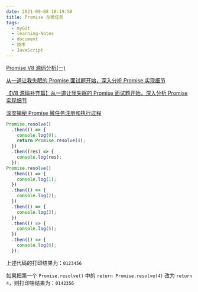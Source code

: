 ```yaml
---
date: 2021-09-08 18:19:58
title: Promise 与微任务
tags:
  - myGit
  - learning-Notes
  - document
  - 技术
  - JavaScript
---
```


[Promise V8 源码分析(一)](https://zhuanlan.zhihu.com/p/264944183)

[从一道让我失眠的 Promise 面试题开始，深入分析 Promise 实现细节](https://juejin.cn/post/6945319439772434469?utm_campaign=sembaidu&utm_medium=sem_baidu_jj_pc_dc01&utm_source=bdpcjj00232)

[【V8 源码补充篇】从一道让我失眠的 Promise 面试题开始，深入分析 Promise 实现细节](https://juejin.cn/post/6953452438300917790)

[深度揭秘 Promise 微任务注册和执行过程](https://juejin.cn/post/6844903987183894535#heading-6)

```js
Promise.resolve()
  .then(() => {
    console.log(0);
    return Promise.resolve(4);
  })
  .then((res) => {
    console.log(res);
  });
Promise.resolve()
  .then(() => {
    console.log(1);
  })
  .then(() => {
    console.log(2);
  })
  .then(() => {
    console.log(3);
  })
  .then(() => {
    console.log(5);
  })
  .then(() => {
    console.log(6);
  });
```

上述代码的打印结果为：`0123456`

如果把第一个 `Promise.resolve()` 中的 `return Promise.resolve(4)` 改为 `return 4`，则打印啥结果为：`0142356`
